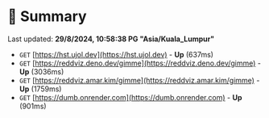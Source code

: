 # 📖 Summary
Last updated: **29/8/2024, 10:58:38 PG "Asia/Kuala_Lumpur"**

- `GET` [https://hst.ujol.dev](https://hst.ujol.dev) - **Up** (637ms)
- `GET` [https://reddviz.deno.dev/gimme](https://reddviz.deno.dev/gimme) - **Up** (3036ms)
- `GET` [https://reddviz.amar.kim/gimme](https://reddviz.amar.kim/gimme) - **Up** (1759ms)
- `GET` [https://dumb.onrender.com](https://dumb.onrender.com) - **Up** (901ms)
